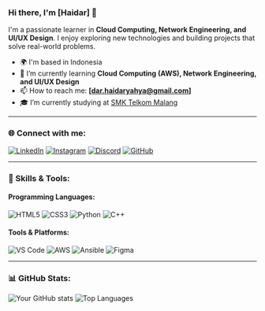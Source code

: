 ### Hi there, I'm [Haidar] 👋

I'm a passionate learner in **Cloud Computing, Network Engineering, and UI/UX Design**. I enjoy exploring new technologies and building projects that solve real-world problems.

- 🌍 I'm based in Indonesia
- 🌱 I’m currently learning **Cloud Computing (AWS), Network Engineering, and UI/UX Design**
- 📫 How to reach me: **[dar.haidaryahya@gmail.com]**
- 🎓 I’m currently studying at [SMK Telkom Malang](https://smktelkom-mlg.sch.id/)

---

### 🌐 Connect with me:
[![LinkedIn](https://img.shields.io/badge/LinkedIn-%230077B5.svg?&style=for-the-badge&logo=linkedin&logoColor=white)](https://linkedin.com/in/haidaryahyaadarisees)
[![Instagram](https://img.shields.io/badge/Instagram-%23E4405F.svg?&style=for-the-badge&logo=instagram&logoColor=white)](https://instagram.com/darisee_)
[![Discord](https://img.shields.io/badge/Discord-%237289DA.svg?&style=for-the-badge&logo=discord&logoColor=white)](https://discord.com/users/700702023548665907darisee_)
[![GitHub](https://img.shields.io/badge/GitHub-%23181717.svg?&style=for-the-badge&logo=github&logoColor=white)](https://github.com/darisees)

---

### 🚀 Skills & Tools:
#### Programming Languages:
![HTML5](https://img.shields.io/badge/HTML5-E34F26?style=for-the-badge&logo=html5&logoColor=white)
![CSS3](https://img.shields.io/badge/CSS3-1572B6?style=for-the-badge&logo=css3&logoColor=white)
![Python](https://img.shields.io/badge/Python-3776AB?style=for-the-badge&logo=python&logoColor=white)
![C++](https://img.shields.io/badge/C++-00599C?style=for-the-badge&logo=c%2B%2B&logoColor=white)

#### Tools & Platforms:
![VS Code](https://img.shields.io/badge/VS%20Code-007ACC?style=for-the-badge&logo=visual-studio-code&logoColor=white)
![AWS](https://img.shields.io/badge/AWS-232F3E?style=for-the-badge&logo=amazon-aws&logoColor=white)
![Ansible](https://img.shields.io/badge/Ansible-EE0000?style=for-the-badge&logo=ansible&logoColor=white)
![Figma](https://img.shields.io/badge/Figma-F24E1E?style=for-the-badge&logo=figma&logoColor=white)

---

### 📊 GitHub Stats:
![Your GitHub stats](https://github-readme-stats.vercel.app/api?username=darisees&show_icons=true&theme=dark)
![Top Languages](https://github-readme-stats.vercel.app/api/top-langs/?username=darisees&layout=compact&theme=dark)
